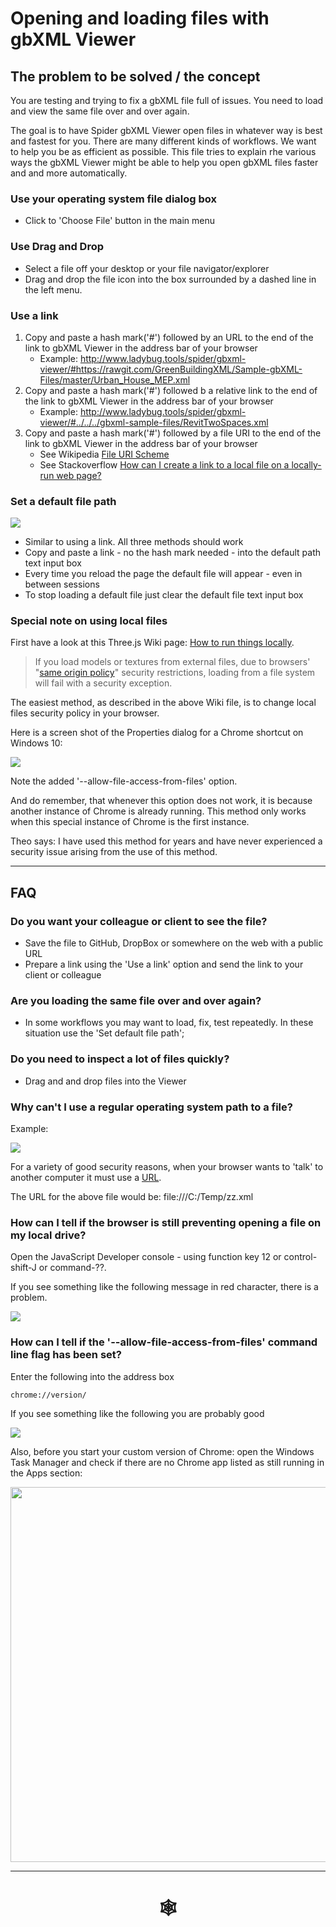# Opening and loading files with gbXML Viewer

## The problem to be solved / the concept

You are testing and trying to fix a gbXML file full of issues. You need to load and view the same file over and over again.

The goal is to have Spider gbXML Viewer open files in whatever way is best and fastest for you. There are many different kinds of workflows. We want to help you be as efficient as possible. This file tries to explain rhe various ways the gbXML Viewer might be able to help you open gbXML files faster and and more automatically.


### Use your operating system file dialog box

* Click to 'Choose File' button in the main menu

### Use Drag and Drop

* Select a file off your desktop or your file navigator/explorer
* Drag and drop the file icon into the box surrounded by a dashed line in the left menu.


### Use a link

1. Copy and paste a hash mark('#') followed by an URL to the end of the link to gbXML Viewer in the address bar of your browser
	* Example: http://www.ladybug.tools/spider/gbxml-viewer/#https://rawgit.com/GreenBuildingXML/Sample-gbXML-Files/master/Urban_House_MEP.xml
2. Copy and paste a hash mark('#') followed b a relative link to the end of the link to gbXML Viewer in the address bar of your browser
	* Example: http://www.ladybug.tools/spider/gbxml-viewer/#../../../gbxml-sample-files/RevitTwoSpaces.xml
3. Copy and paste a hash mark('#') followed by a file URI to the end of the link to gbXML Viewer in the address bar of your browser
	* See Wikipedia [File URI Scheme]( https://en.wikipedia.org/wiki/File_URI_scheme )
	* See Stackoverflow [How can I create a link to a local file on a locally-run web page?]( https://stackoverflow.com/questions/18246053/how-can-i-create-a-link-to-a-local-file-on-a-locally-run-web-page/18246357 )


### Set a default file path

![]( pages/file-open-default-file-screenshot.png )

* Similar to using a link. All three methods should work
* Copy and paste a link - no the hash mark needed - into the default path text input box
* Every time you reload the page the default file will appear - even in between sessions
* To stop loading a default file just clear the default file text input box

### Special note on using local files

First have a look at this Three.js Wiki page: [How to run things locally]( https://github.com/mrdoob/three.js/wiki/How-to-run-things-locally ).

> If you load models or textures from external files, due to browsers' "[same origin policy]( https://en.wikipedia.org/wiki/Same-origin_policy )" security restrictions, loading from a file system will fail with a security exception.

The easiest method, as described in the above Wiki file, is to change local files security policy in your browser.

Here is a screen shot of the Properties dialog for a Chrome shortcut on Windows 10:

![]( pages/file-open-chrome-screenshot.png )

Note the added '--allow-file-access-from-files' option.

And do remember, that whenever this option does not work, it is because another instance of Chrome is already running. This method only works when this special instance of Chrome is the first instance.

Theo says: I have used this method for years and have never experienced a security issue arising from the use of this method.



***

## FAQ

### Do you want your colleague or client to see the file?

* Save the file to GitHub, DropBox or somewhere on the web with a public URL
* Prepare a link using the 'Use a link' option and send the link to your client or colleague


### Are you loading the same file over and over again?

* In some workflows you may want to load, fix, test repeatedly. In these situation use the 'Set default file path';


### Do you need to inspect a lot of files quickly?

* Drag and and drop files into the Viewer

### Why can't I use a regular operating system path to a file?

Example:

![]( pages/file-open-dialog-os-path.png )

For a variety of good security reasons, when your browser wants to 'talk' to another computer it must use a [URL]( https://en.wikipedia.org/wiki/URL ).

The URL for the above file would be: file:///C:/Temp/zz.xml

### How can I tell if the browser is still preventing opening a file on my local drive?

Open the JavaScript Developer console - using function key 12 or control-shift-J or command-??.

If you see something like the following message in red character, there is a problem.

![]( pages/file-open-console-error-message.png )


### How can I tell if the '--allow-file-access-from-files' command line flag has been set?

Enter the following into the address box

	chrome://version/

If you see something like the following you are probably good

![]( pages/file-open-command-line-flags.png )


Also, before you start your custom version of Chrome: open the Windows Task Manager and check if there are no Chrome app listed as still running in the Apps section:

<img src=pages/file-open-windows-task-manager.png width=600 >


***


# <center title="hello!" ><a href=javascript:window.scrollTo(0,0); style=text-decoration:none; > &#x1f578; </a></center>


